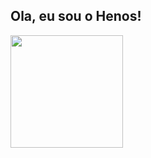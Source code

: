 ## Ola, eu sou o Henos!

<div>
 <img height="180" src="https://github-readme-stats.vercel.app/api?username=henos19&count_private=true&theme=great-gatsby&show_icons=true"/>
 <img height="180" src="https://github-readme-stats.vercel.app/api/top-langs/?username=henos19&theme=great-gatsby/>
</div>
